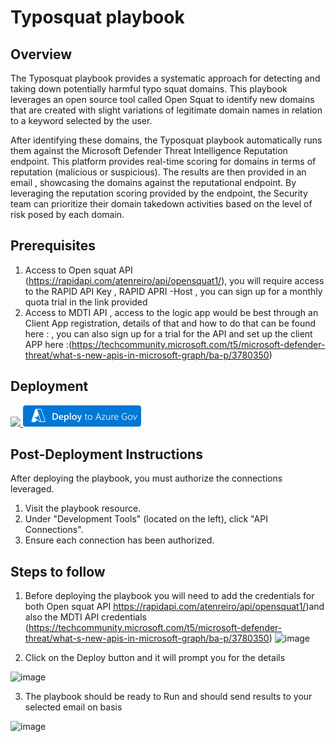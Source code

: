 # Typosquat playbook 

## Overview
The Typosquat playbook provides a systematic approach for detecting and taking down potentially harmful typo squat domains. This playbook leverages an open source tool called Open Squat to identify new domains that are created with slight variations of legitimate domain names in relation to a keyword selected by the user.

After identifying these domains, the Typosquat playbook automatically runs them against the Microsoft Defender Threat Intelligence Reputation endpoint. This platform provides real-time scoring for domains in terms of reputation (malicious or suspicious). The results are then provided in an email , showcasing the domains against the reputational endpoint. By leveraging the reputation scoring provided by the endpoint, the Security team can prioritize their domain takedown activities based on the level of risk posed by each domain.

## Prerequisites
1. Access to Open squat API (https://rapidapi.com/atenreiro/api/opensquat1/), you will require access to the RAPID API Key , RAPID APRI -Host , you can sign up for a monthly quota trial in the link provided
2. Access to MDTI API , access to the logic app would be best through an Client App registration, details of that and how to do that can be found here : , you can also sign up for a trial for the API  and set up the client APP here :(https://techcommunity.microsoft.com/t5/microsoft-defender-threat/what-s-new-apis-in-microsoft-graph/ba-p/3780350)

## Deployment


<a href="https://portal.azure.com/#create/Microsoft.Template/uri/https%3A%2F%2Fraw.githubusercontent.com%2FKwachSean%2FMDTIplaybooks%2Fmain%2FTyposquat(openSquat)
%2Fazuredeploy.json"
target="_blank">
    <img src="https://aka.ms/deploytoazurebutton"/>
</a>
<a href="https://portal.azure.com/#create/Microsoft.Template/uri/https%3A%2F%2Fraw.githubusercontent.com%2FKwachSean%2FMDTIplaybooks%2Fmain%2FTyposquat(openSquat)
%2Fazuredeploy.json"
target="_blank">
    <img src="https://raw.githubusercontent.com/Azure/azure-quickstart-templates/master/1-CONTRIBUTION-GUIDE/images/deploytoazuregov.png"/>
</a>

## Post-Deployment Instructions
After deploying the playbook, you must authorize the connections leveraged.

1. Visit the playbook resource.
2. Under "Development Tools" (located on the left), click "API Connections".
3. Ensure each connection has been authorized.


## Steps to follow 
1. Before deploying the playbook you will need to add the credentials for both Open squat API https://rapidapi.com/atenreiro/api/opensquat1/)and also the MDTI API credentials (https://techcommunity.microsoft.com/t5/microsoft-defender-threat/what-s-new-apis-in-microsoft-graph/ba-p/3780350)
![image](https://user-images.githubusercontent.com/67633117/236252023-2237dcb5-5fa7-42ce-bf8a-55e694934784.png)


2. Click on the Deploy button and it will prompt you for the details

![image](https://user-images.githubusercontent.com/67633117/236240536-183b70e9-3909-4d49-91fa-a17f48d21c4b.png)

3. The playbook should be ready to Run and should send results to your selected email on basis 

![image](https://user-images.githubusercontent.com/67633117/236242629-28d2cebc-2562-4d9a-987c-3431099aa6af.png)



